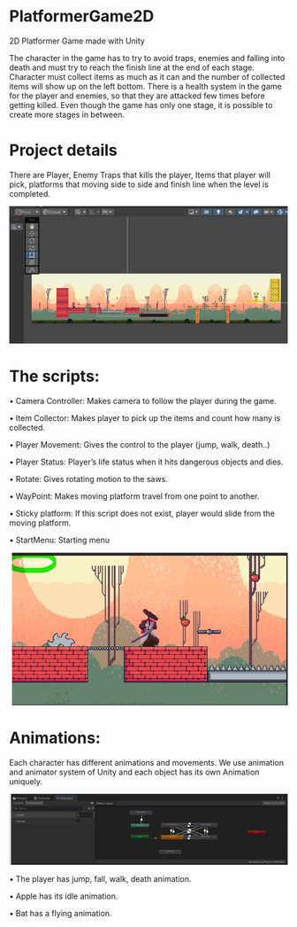 # PlatformerGame2D
2D Platformer Game made with Unity

The character in the game has to try to avoid traps, enemies and falling into death and must try to reach the finish line at the end of each stage. Character must collect items as much as it can and the number of collected items will show up on the left bottom. There is a health system in the game for the player and enemies, so that they are attacked few times before getting killed. 
Even though the game has only one stage, it is possible to create more stages in between.

# Project details

There are Player, Enemy Traps that kills the player,  Items that player will pick, platforms that moving side to side and finish line when the level is completed.


![](images/img1.png)


# The scripts:
•	Camera Controller: Makes camera to follow the player during the game.

•	Item Collector: Makes player to pick up the items and count how many is collected.

•	Player Movement: Gives the control to the player (jump, walk, death..) 

•	Player Status: Player’s life status when it hits dangerous objects and dies.

•	Rotate: Gives rotating motion to the saws.

•	WayPoint: Makes moving platform travel from one point to another.

•	Sticky platform: If this script does not exist, player would slide from the moving platform.

•	StartMenu: Starting menu

![](images/img2.png)

# Animations:
Each character has different animations and movements. 
We use animation and animator system of Unity and each object has its own Animation uniquely.

![](images/img3.png)
 

•	The player has jump, fall, walk, death animation.

•	Apple has its idle animation.

•	Bat has a flying animation.

